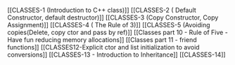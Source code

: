 [[CLASSES-1 (Introduction to C++ class)]]
[[CLASSES-2 ( Default Constructor, default destructor)]]
[[CLASSES-3 (Copy Constructor, Copy Assignment)]]
[[CLASSES-4 ( The Rule of 3)]]
[[CLASSES-5 (Avoiding copies(Delete, copy ctor and pass by ref)]]
[[Classes part 10 - Rule of Five - Have fun reducing memory allocations]]
[[Classes part 11 - friend functions]]
[[CLASSES12-Explicit ctor and list initialization to avoid conversions]]
[[CLASSES-13 - Introduction to Inheritance]]
[[CLASSES-14]]